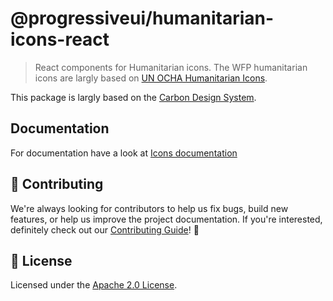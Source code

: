 # @progressiveui/humanitarian-icons-react

> React components for Humanitarian icons. The WFP humanitarian icons are largly based on [UN OCHA Humanitarian Icons](https://brand.unocha.org/d/xEPytAUjC3sH/icons).

This package is largly based on the [Carbon Design System](https://www.carbondesignsystem.com/).

## Documentation

For documentation have a look at [Icons documentation](TODO:ENTERLINK)

## 🙌 Contributing

We're always looking for contributors to help us fix bugs, build new features,
or help us improve the project documentation. If you're interested, definitely
check out our [Contributing Guide](/.github/CONTRIBUTING.md)! 👀

## 📝 License

Licensed under the [Apache 2.0 License](/LICENSE).
